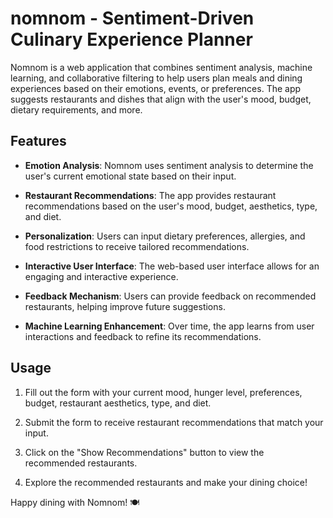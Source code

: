 # nomnom - Sentiment-Driven Culinary Experience Planner

Nomnom is a web application that combines sentiment analysis, machine learning, and collaborative filtering to help users plan meals and dining experiences based on their emotions, events, or preferences. The app suggests restaurants and dishes that align with the user's mood, budget, dietary requirements, and more.

## Features

- **Emotion Analysis**: Nomnom uses sentiment analysis to determine the user's current emotional state based on their input.

- **Restaurant Recommendations**: The app provides restaurant recommendations based on the user's mood, budget, aesthetics, type, and diet.

- **Personalization**: Users can input dietary preferences, allergies, and food restrictions to receive tailored recommendations.

- **Interactive User Interface**: The web-based user interface allows for an engaging and interactive experience.

- **Feedback Mechanism**: Users can provide feedback on recommended restaurants, helping improve future suggestions.

- **Machine Learning Enhancement**: Over time, the app learns from user interactions and feedback to refine its recommendations.

## Usage

1. Fill out the form with your current mood, hunger level, preferences, budget, restaurant aesthetics, type, and diet.

2. Submit the form to receive restaurant recommendations that match your input.

3. Click on the "Show Recommendations" button to view the recommended restaurants.

4. Explore the recommended restaurants and make your dining choice!

Happy dining with Nomnom! 🍽️
